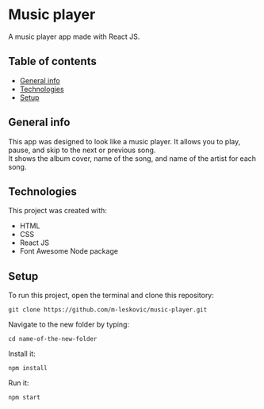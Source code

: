 # Music player

A music player app made with React JS.

## Table of contents
* [General info](#general-info)
* [Technologies](#technologies)
* [Setup](#setup)

## General info

This app was designed to look like a music player. It allows you to play, pause, and skip to the next or previous song.  
It shows the album cover, name of the song, and name of the artist for each song.

## Technologies

This project was created with:

* HTML
* CSS
* React JS
* Font Awesome Node package

## Setup

To run this project, open the terminal and clone this repository:

`git clone https://github.com/m-leskovic/music-player.git`
  
Navigate to the new folder by typing:

`cd name-of-the-new-folder`

Install it:

`npm install`

Run it:
  
`npm start`
